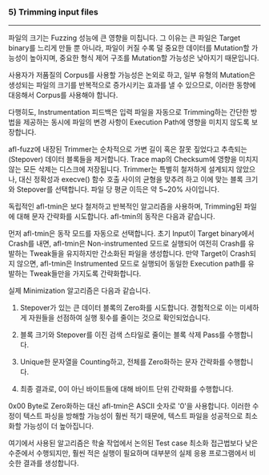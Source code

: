 ### 5) Trimming input files
---

<!--
File size has a dramatic impact on fuzzing performance, both because large
files make the target binary slower, and because they reduce the likelihood
that a mutation would touch important format control structures, rather than redundant data blocks. This is discussed in more detail in perf_tips.txt.
-->

파일의 크기는 Fuzzing 성능에 큰 영향을 미칩니다. 그 이유는 큰 파일은 Target binary를 느리게 만들 뿐 아니라, 파일이 커질 수록 덜 중요한 데이터를 Mutation할 가능성이 높아지며, 중요한 형식 제어 구조를 Mutation할 가능성은 낮아지기 때문입니다.

<!--
The possibility that the user will provide a low-quality starting corpus aside,
some types of mutations can have the effect of iteratively increasing the size
of the generated files, so it is important to counter this trend.
-->

사용자가 저품질의 Corpus를 사용할 가능성은 논외로 하고, 일부 유형의 Mutation은 생성되는 파일의 크기를 반복적으로 증가시키는 효과를 낼 수 있으므로, 이러한 동향에 대응해서 Corpus를 사용해야 합니다.

<!--
Luckily, the instrumentation feedback provides a simple way to automatically
trim down input files while ensuring that the changes made to the files have no
impact on the execution path. 
-->

다행히도, Instrumentation 피드백은 입력 파일을 자동으로 Trimming하는 간단한 방법을 제공하는 동시에 파일의 변경 사항이 Execution Path에 영향을 미치지 않도록 보장합니다.

<!--
The built-in trimmer in afl-fuzz attempts to sequentially remove blocks of data
with variable length and stepover; any deletion that doesn't affect the checksum
of the trace map is committed to disk. The trimmer is not designed to be
particularly thorough; instead, it tries to strike a balance between precision
and the number of execve() calls spent on the process, selecting the block size
and stepover to match. The average per-file gains are around 5-20%.
-->

afl-fuzz에 내장된 Trimmer는 순차적으로 가변 길이 혹은 잘못 짚었다고 추측되는(Stepover) 데이터 블록들을 제거합니다. Trace map의 Checksum에 영향을 미치지 않는 모든 삭제는 디스크에 저장됩니다. Trimmer는 특별히 철저하게 설계되지 않았으나, 대신 정확성과 execve() 함수 호출 사이의 균형을 맞추려 하고 이에 맞는 블록 크기와 Stepover를 선택합니다. 파일 당 평균 이득은 약 5~20% 사이입니다.

<!--
The standalone afl-tmin tool uses a more exhaustive, iterative algorithm, and
also attempts to perform alphabet normalization on the trimmed files. The
operation of afl-tmin is as follows.
-->

독립적인 afl-tmin은 보다 철저하고 반복적인 알고리즘을 사용하며, Trimming된 파일에 대해 문자 간략화를 시도합니다. afl-tmin의 동작은 다음과 같습니다.

<!--
First, the tool automatically selects the operating mode. If the initial input
crashes the target binary, afl-tmin will run in non-instrumented mode, simply
keeping any tweaks that produce a simpler file but still crash the target. If
the target is non-crashing, the tool uses an instrumented mode and keeps only
the tweaks that produce exactly the same execution path.
-->

먼저 afl-tmin은 동작 모드를 자동으로 선택합니다. 초기 Input이 Target binary에서 Crash를 내면, afl-tmin은 Non-instrumented 모드로 실행되어 여전히 Crash를 유발하는 Tweak들을 유지하지만 간소화된 파일을 생성합니다. 만약 Target이 Crash되지 않으면, afl-tmin은 Instrumented 모드로 실행되어 동일한 Execution path를 유발하는 Tweak들만을 가지도록 간략화합니다.

<!--
The actual minimization algorithm is:

  1) Attempt to zero large blocks of data with large stepovers. Empirically,
     this is shown to reduce the number of execs by preempting finer-grained
     efforts later on.

  2) Perform a block deletion pass with decreasing block sizes and stepovers,
     binary-search-style. 

  3) Perform alphabet normalization by counting unique characters and trying
     to bulk-replace each with a zero value.

  4) As a last result, perform byte-by-byte normalization on non-zero bytes.
-->

실제 Minimization 알고리즘은 다음과 같습니다.

  1) Stepover가 있는 큰 데이터 블록의 Zero화를 시도합니다. 경험적으로 이는 미세하게 자원들을 선점하여 실행 횟수를 줄이는 것으로 확인되었습니다.

  2) 블록 크기와 Stepover를 이진 검색 스타일로 줄이는 블록 삭제 Pass를 수행합니다.

  3) Unique한 문자열을 Counting하고, 전체를 Zero화하는 문자 간략화를 수행합니다.

  4) 최종 결과로, 0이 아닌 바이트들에 대해 바이트 단위 간략화를 수행합니다.

<!--
Instead of zeroing with a 0x00 byte, afl-tmin uses the ASCII digit '0'. This
is done because such a modification is much less likely to interfere with
text parsing, so it is more likely to result in successful minimization of
text files.
-->

0x00 Byte로 Zero화하는 대신 afl-tmin은 ASCII 숫자로 '0'을 사용합니다. 이러한 수정이 텍스트 파싱을 방해할 가능성이 훨씬 적기 때문에, 텍스트 파일을 성공적으로 최소화할 가능성이 더 높아집니다.

<!--
The algorithm used here is less involved than some other test case
minimization approaches proposed in academic work, but requires far fewer
executions and tends to produce comparable results in most real-world
applications.
-->

여기에서 사용된 알고리즘은 학술 작업에서 논의된 Test case 최소화 접근법보다 낮은 수준에서 수행되지만, 훨씬 적은 실행이 필요하며 대부분의 실제 응용 프로그램에서 비슷한 결과를 생성합니다.